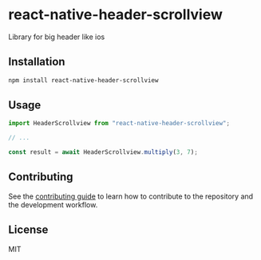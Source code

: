 # react-native-header-scrollview

Library for big header like ios

## Installation

```sh
npm install react-native-header-scrollview
```

## Usage

```js
import HeaderScrollview from "react-native-header-scrollview";

// ...

const result = await HeaderScrollview.multiply(3, 7);
```

## Contributing

See the [contributing guide](CONTRIBUTING.md) to learn how to contribute to the repository and the development workflow.

## License

MIT
